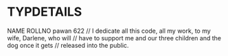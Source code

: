 # TYPDETAILS
NAME        ROLLNO
pawan 622
// I dedicate all this code, all my work, to my wife, Darlene, who will 
// have to support me and our three children and the dog once it gets 
// released into the public.
